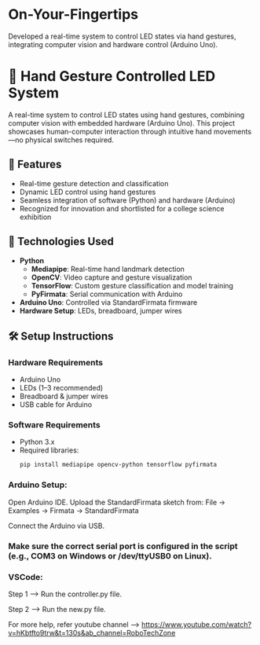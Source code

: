 # On-Your-Fingertips
Developed a real-time system to control LED states via hand gestures, integrating computer vision and hardware control (Arduino Uno).

# 🤖 Hand Gesture Controlled LED System

A real-time system to control LED states using hand gestures, combining computer vision with embedded hardware (Arduino Uno). This project showcases human-computer interaction through intuitive hand movements—no physical switches required.

## 🚀 Features
- Real-time gesture detection and classification
- Dynamic LED control using hand gestures
- Seamless integration of software (Python) and hardware (Arduino)
- Recognized for innovation and shortlisted for a college science exhibition

## 🧠 Technologies Used
- **Python**
  - **Mediapipe**: Real-time hand landmark detection
  - **OpenCV**: Video capture and gesture visualization
  - **TensorFlow**: Custom gesture classification and model training
  - **PyFirmata**: Serial communication with Arduino
- **Arduino Uno**: Controlled via StandardFirmata firmware
- **Hardware Setup**: LEDs, breadboard, jumper wires

## 🛠️ Setup Instructions

### Hardware Requirements
- Arduino Uno
- LEDs (1–3 recommended)
- Breadboard & jumper wires
- USB cable for Arduino

### Software Requirements
- Python 3.x
- Required libraries:
  ```bash
  pip install mediapipe opencv-python tensorflow pyfirmata

### Arduino Setup:
Open Arduino IDE.
Upload the StandardFirmata sketch from:
File → Examples → Firmata → StandardFirmata

Connect the Arduino via USB.

### Make sure the correct serial port is configured in the script (e.g., COM3 on Windows or /dev/ttyUSB0 on Linux).

### VSCode: 
Step 1 --> Run the controller.py file.

Step 2 --> Run the new.py file.

For more help, refer youtube channel --> https://www.youtube.com/watch?v=hKbtfto9trw&t=130s&ab_channel=RoboTechZone
